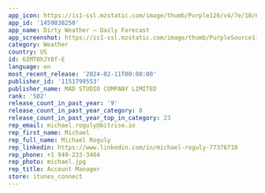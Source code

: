 ```yaml
---
app_icon: https://is1-ssl.mzstatic.com/image/thumb/Purple126/v4/7e/10/6c/7e106c46-4521-5784-3f05-8d8b5f1a7645/AppIcon-0-0-1x_U007ephone-0-0-85-220.png/1024x1024bb.png
app_id: '1459838250'
app_name: Dirty Weather – Daily Forecast
app_screenshot: https://is1-ssl.mzstatic.com/image/thumb/PurpleSource116/v4/3c/da/80/3cda802c-e24c-94f8-5e13-ddcb26e84a43/7b5139d9-e531-499a-be6a-7ab845cdf058_5.5_inch.jpg/1242x2208bb.png
category: Weather
country: US
id: 6IMT8hJY8f-E
language: en
most_recent_release: '2024-02-11T00:00:00'
publisher_id: '1151799553'
publisher_name: MAD STUDIO COMPANY LIMITED
rank: '502'
release_count_in_past_year: '9'
release_count_in_past_year_category: 8
release_count_in_past_year_top_in_category: 23
rep_email: michael.roguly@bitrise.io
rep_first_name: Michael
rep_full_name: Michael Roguly
rep_linkedin: https://www.linkedin.com/in/michael-roguly-77376710
rep_phone: +1 949-233-3404
rep_photo: michael.jpg
rep_title: Account Manager
store: itunes_connect
---
```

